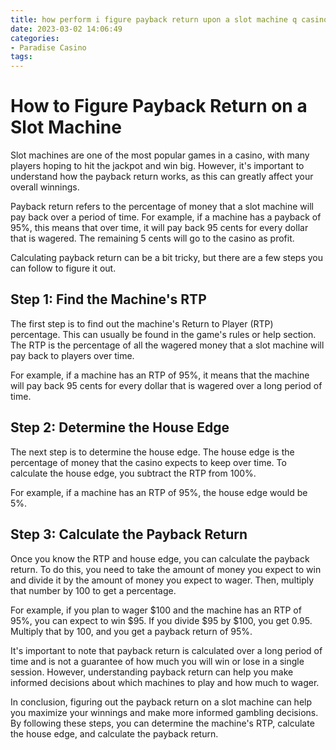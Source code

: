 ```yaml
---
title: how perform i figure payback return upon a slot machine q casino
date: 2023-03-02 14:06:49
categories:
- Paradise Casino
tags:
---
```

# How to Figure Payback Return on a Slot Machine

Slot machines are one of the most popular games in a casino, with many players hoping to hit the jackpot and win big. However, it's important to understand how the payback return works, as this can greatly affect your overall winnings.

Payback return refers to the percentage of money that a slot machine will pay back over a period of time. For example, if a machine has a payback of 95%, this means that over time, it will pay back 95 cents for every dollar that is wagered. The remaining 5 cents will go to the casino as profit.

Calculating payback return can be a bit tricky, but there are a few steps you can follow to figure it out.

## Step 1: Find the Machine's RTP

The first step is to find out the machine's Return to Player (RTP) percentage. This can usually be found in the game's rules or help section. The RTP is the percentage of all the wagered money that a slot machine will pay back to players over time. 

For example, if a machine has an RTP of 95%, it means that the machine will pay back 95 cents for every dollar that is wagered over a long period of time.

## Step 2: Determine the House Edge

The next step is to determine the house edge. The house edge is the percentage of money that the casino expects to keep over time. To calculate the house edge, you subtract the RTP from 100%.

For example, if a machine has an RTP of 95%, the house edge would be 5%.

## Step 3: Calculate the Payback Return

Once you know the RTP and house edge, you can calculate the payback return. To do this, you need to take the amount of money you expect to win and divide it by the amount of money you expect to wager. Then, multiply that number by 100 to get a percentage.

For example, if you plan to wager $100 and the machine has an RTP of 95%, you can expect to win $95. If you divide $95 by $100, you get 0.95. Multiply that by 100, and you get a payback return of 95%.

It's important to note that payback return is calculated over a long period of time and is not a guarantee of how much you will win or lose in a single session. However, understanding payback return can help you make informed decisions about which machines to play and how much to wager.

In conclusion, figuring out the payback return on a slot machine can help you maximize your winnings and make more informed gambling decisions. By following these steps, you can determine the machine's RTP, calculate the house edge, and calculate the payback return.